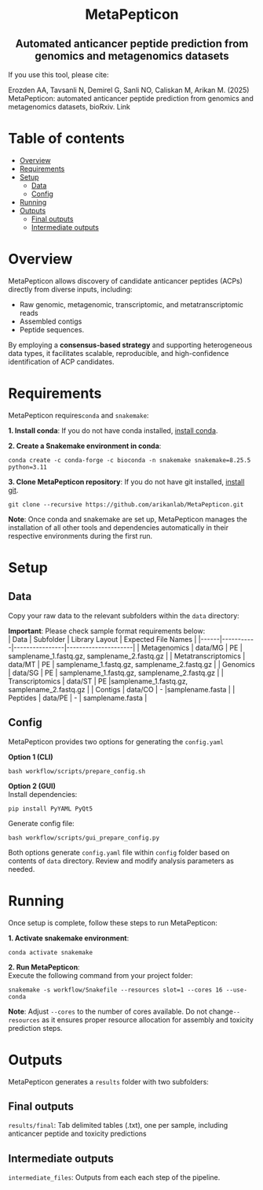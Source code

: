 <h1 align="center">MetaPepticon</h1>
<h2 align="center">Automated anticancer peptide prediction from genomics and metagenomics datasets</h2>

If you use this tool, please cite:  
  
Erozden AA, Tavsanli N, Demirel G, Sanli NO, Caliskan M, Arikan M. (2025) MetaPepticon: automated anticancer peptide prediction from genomics and metagenomics datasets, bioRxiv. Link


# Table of contents
- [Overview](#overview)
- [Requirements](#requirements)
- [Setup](#setup)
    - [Data](#data)
    - [Config](#config)
- [Running](#running)
- [Outputs](#outputs)
    - [Final outputs](#final-outputs)
    - [Intermediate outputs](#intermediate-outputs)

# Overview
MetaPepticon allows discovery of candidate anticancer peptides (ACPs) directly from diverse inputs, including:
- Raw genomic, metagenomic, transcriptomic, and metatranscriptomic reads
- Assembled contigs
- Peptide sequences. 

By employing a **consensus-based strategy** and supporting heterogeneous data types, it facilitates scalable, reproducible, and high-confidence identification of ACP candidates.

# Requirements
MetaPepticon requires`conda` and  `snakemake`: 
   
**1. Install conda**: If you do not have conda installed, [install conda](https://conda.io/projects/conda/en/latest/user-guide/install/index.html).  
  
**2. Create a Snakemake environment in conda**:
```
conda create -c conda-forge -c bioconda -n snakemake snakemake=8.25.5 python=3.11
```
  
**3. Clone MetaPepticon repository**: If you do not have git installed, [install git](https://github.com/git-guides/install-git).
```
git clone --recursive https://github.com/arikanlab/MetaPepticon.git
```
  
**Note**: Once conda and snakemake are set up, MetaPepticon manages the installation of all other tools and dependencies automatically in their respective environments during the first run. 

# Setup
## Data
Copy your raw data to the relevant subfolders within the `data` directory:      
  
**Important**: Please check sample format requirements below:  
| Data | Subfolder | Library Layout | Expected File Names |
|------|-----------|----------------|---------------------|
| Metagenomics | data/MG | PE | samplename_1.fastq.gz, samplename_2.fastq.gz |
| Metatranscriptomics | data/MT | PE | samplename_1.fastq.gz, samplename_2.fastq.gz |
| Genomics | data/SG | PE | samplename_1.fastq.gz, samplename_2.fastq.gz |
| Transcriptomics | data/ST | PE |samplename_1.fastq.gz, samplename_2.fastq.gz |
| Contigs | data/CO | - |samplename.fasta |
| Peptides | data/PE | - | samplename.fasta |

## Config
MetaPepticon provides two options for generating the `config.yaml`

**Option 1 (CLI)**   
```
bash workflow/scripts/prepare_config.sh
```

**Option 2 (GUI)**   
Install dependencies:
```
pip install PyYAML PyQt5

```
Generate config file:
```
bash workflow/scripts/gui_prepare_config.py
```
Both options generate `config.yaml` file within `config` folder based on contents of `data` directory. Review and modify analysis parameters as needed.

# Running
Once setup is complete, follow these steps to run MetaPepticon: 
   
**1. Activate snakemake environment**:
```
conda activate snakemake
```


**2. Run MetaPepticon**:  
Execute the following command from your project folder:
```
snakemake -s workflow/Snakefile --resources slot=1 --cores 16 --use-conda
```


**Note**: Adjust `--cores` to the number of cores available. Do not change`--resources` as it ensures proper resource allocation for assembly and toxicity prediction steps.


# Outputs
MetaPepticon generates a `results` folder with two subfolders:

## Final outputs
`results/final`: Tab delimited tables (.txt), one per sample, including anticancer peptide and toxicity predictions

## Intermediate outputs
`intermediate_files`: Outputs from each each step of the pipeline. 

